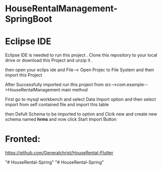 # HouseRentalManagement-SpringBoot

# Eclipse IDE
Eclipse IDE is needed to run this project . Clone this repository to your local drive or download this Project and unzip it .

then open your eclips ide and  File--> Open Projec to File System and then import this Project

After Successfully imported run this project from src-->com.example-->HouseRentalManagement main method


First go to mysql workbench and select Data Import option and then select import from self contained file and import this table

then Defult Schema to be imported to option and Clcik new and create new schema named <b> hrms </b> and now click Start Import Button

# Fronted: 
https://github.com/Generalchrist/HouseRental-Flutter

"# HouseRental-Spring" 
"# HouseRental-Spring" 
